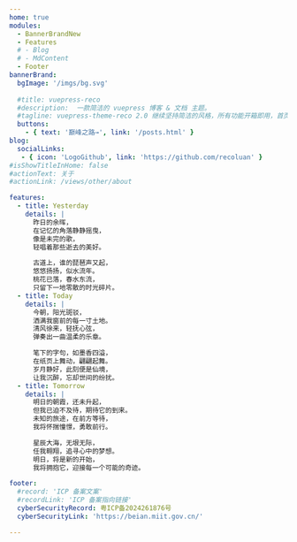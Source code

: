 ```yaml
---
home: true
modules:
  - BannerBrandNew
  - Features
  # - Blog
  # - MdContent
  - Footer
bannerBrand:
  bgImage: '/imgs/bg.svg'
  
  #title: vuepress-reco
  #description:  一款简洁的 vuepress 博客 & 文档 主题。
  #tagline: vuepress-theme-reco 2.0 继续坚持简洁的风格，所有功能开箱即用，首页模块化组装，使用 tailwindcss 书写样式，将 Vite 作为默认编译器。你只需要负责内容创作，其他请交给我。
  buttons:
    - { text: '巅峰之路→', link: '/posts.html' }
blog:
  socialLinks:
   - { icon: 'LogoGithub', link: 'https://github.com/recoluan' }
#isShowTitleInHome: false
#actionText: 关于
#actionLink: /views/other/about

features:  
  - title: Yesterday  
    details: |  
      昨日的余晖，
      在记忆的角落静静摇曳，
      像是未完的歌，
      轻唱着那些逝去的美好。

      古道上，谁的琵琶声又起，
      悠悠扬扬，似水流年。
      桃花已落，春水东流，
      只留下一地零散的时光碎片。 
  - title: Today  
    details: |  
      今朝，阳光斑驳，
      洒满我窗前的每一寸土地。
      清风徐来，轻抚心弦，
      弹奏出一曲温柔的乐章。

      笔下的字句，如墨香四溢，
      在纸页上舞动，翩翩起舞。
      岁月静好，此刻便是仙境，
      让我沉醉，忘却世间的纷扰。
  - title: Tomorrow  
    details: |  
      明日的朝霞，还未升起，
      但我已迫不及待，期待它的到来。
      未知的旅途，在前方等待，
      我将怀揣憧憬，勇敢前行。

      星辰大海，无垠无际，
      任我翱翔，追寻心中的梦想。
      明日，将是新的开始，
      我将拥抱它，迎接每一个可能的奇迹。

footer:
  #record: 'ICP 备案文案'
  #recordLink: 'ICP 备案指向链接'
  cyberSecurityRecord: 粤ICP备2024261876号
  cyberSecurityLink: 'https://beian.miit.gov.cn/'

---
```

<meta name="viewport" content="width=device-width, initial-scale=1.0">


<style>
.banner-brand__wrapper .banner-brand__content .btn-group .xicon-container {
    margin-bottom: -28rem;
    height: 2.5rem;
    cursor: pointer;
    border-radius: 0.5rem;
    background-color: rgb(58 166 117 / 0.9);
    padding-left: 1rem;
    padding-right: 1rem;
    vertical-align: middle;
    font-weight: 600;
    line-height: 1;
    --tw-text-opacity: 1;
    color: rgb(255 255 255 / var(--tw-text-opacity));
}

/* 媒体查询：调整按钮在不同屏幕尺寸上的样式 */
@media (max-width: 1280px) {
  .banner-brand__wrapper .banner-brand__content {
    margin-top: 1rem;
    box-sizing: border-box;
    display: block;
    padding-left: 1.5rem;
    padding-right: 1.5rem;
    margin-left: 2rem;
  }
  .banner-brand__wrapper .banner-brand__content .btn-group .xicon-container .xicon-content {
    font-size: 25px!important;
    margin-top: 1rem;
    height: 2.5rem; 
  }
}

@media (max-width: 1024px) and (max-height: 1366px){
  .banner-brand__wrapper {
    height: 54vh;
  }
  .banner-brand__wrapper .banner-brand__content {
    margin-top: 2rem;
    box-sizing: border-box;
    display: block;
    padding-left: 1.5rem;
    padding-right: 1.5rem;
  }
  .banner-brand__wrapper .banner-brand__content .btn-group .xicon-container .xicon-content {
    font-size: 30px!important; 
    margin-top: 0.5rem;
    height: 2.5rem;    
  }
}

@media (max-width: 1024px) and (max-height: 600px){
  .banner-brand__wrapper {
    height: 100vh;
  }
  .banner-brand__wrapper .banner-brand__content {
    margin-top: -3rem;
    box-sizing: border-box;
    display: block;
    padding-left: 1.5rem;
    padding-right: 1.5rem;
  }
  .banner-brand__wrapper .banner-brand__content .btn-group .xicon-container .xicon-content {
    font-size: 25px!important; 
    margin-top: 0.5rem;
    height: 2.5rem;     
  }
}

@media (max-width: 768px) {
  .banner-brand__wrapper {
    margin-top: -5rem;
  }
  .banner-brand__wrapper .banner-brand__content {
    margin-top: -2rem;
    box-sizing: border-box;
    display: block;
    padding-left: 1.5rem;
    padding-right: 1.5rem;
  }
  .banner-brand__wrapper .banner-brand__content .btn-group {
    margin-top: 0rem;
    list-style-type: none;
    padding-left: 0px;
    text-align: left;
  }
  .banner-brand__wrapper .banner-brand__content .btn-group .xicon-container .xicon-content {
    font-size: 28px!important;      
  }
}

@media (max-width: 540px){
  .banner-brand__wrapper {
    margin-top: -2rem;
  }
  .banner-brand__wrapper .banner-brand__content {
    margin-top: -7rem;
    box-sizing: border-box;
    display: block;
    padding-left: 0.5rem;
    padding-right: 1.5rem;
  }
  .banner-brand__wrapper .banner-brand__content .btn-group {
    margin-top: 0rem;
    list-style-type: none;
    padding-left: 0px;
    text-align: left;
  }
  .banner-brand__wrapper .banner-brand__content .btn-group .xicon-container .xicon-content {
    font-size: 16px!important;
    margin-top: 0.5rem;
    height: 1.5rem;    
  }
  .footer-wrapper .cyber-security {
    margin-top: 0px;
    margin-bottom: 0px;
    display: flex;
    align-items: center;
    justify-content: flex-start;
    padding-left: 0rem;
    padding-right: 0rem;
    text-align: left;
  }
}

@media (max-width: 480px) {
  .banner-brand__wrapper {
    margin-top: -4rem;
  }
  .banner-brand__wrapper .banner-brand__content {
    margin-top: 8rem;
    box-sizing: border-box;
    display: block;
    padding-left: 1.5rem;
    padding-right: 1.5rem;
  }
  .banner-brand__wrapper .banner-brand__content .btn-group .xicon-container .xicon-content {
    font-size: 16px!important;    
  }
  .footer-wrapper .cyber-security {
    margin-top: 0px;
    margin-bottom: 0px;
    display: flex;
    align-items: center;
    justify-content: flex-start;
    padding-left: 0rem;
    padding-right: 0rem;
    text-align: left;
  }
}

@media (max-width: 480px) and (max-height: 850px){
  .banner-brand__wrapper {
    margin-top: -4rem;
  }
  .banner-brand__wrapper .banner-brand__content {
    margin-top: -5rem;
    box-sizing: border-box;
    display: block;
    padding-left: 0.5rem;
    padding-right: 1.5rem;
  }
  .banner-brand__wrapper .banner-brand__content .btn-group .xicon-container .xicon-content {
    font-size: 16px!important;    
  }
  .footer-wrapper .cyber-security {
    margin-top: 0px;
    margin-bottom: 0px;
    display: flex;
    align-items: center;
    justify-content: flex-start;
    padding-left: 0rem;
    padding-right: 0rem;
    text-align: left;
  }
}

@media (max-width: 480px) and (max-height: 740px){
  .banner-brand__wrapper {
    margin-top: -4rem;
  }
  .banner-brand__wrapper .banner-brand__content {
    margin-top: -7rem;
    box-sizing: border-box;
    display: block;
    padding-left: 0.5rem;
    padding-right: 1.5rem;
  }
  .banner-brand__wrapper .banner-brand__content .btn-group .xicon-container {
    margin-bottom: -22rem;
    height: 2rem;
    cursor: pointer;
    border-radius: 0.5rem;
    background-color: rgb(58 166 117 / 0.9);
    padding-left: 1rem;
    padding-right: 1rem;
    vertical-align: middle;
    font-weight: 600;
    line-height: 1;
    --tw-text-opacity: 1;
    color: rgb(255 255 255 / var(--tw-text-opacity));
  }
  .banner-brand__wrapper .banner-brand__content .btn-group .xicon-container .xicon-content {
    font-size: 16px!important;    
  }
  .footer-wrapper .cyber-security {
    margin-top: 0px;
    margin-bottom: 0px;
    display: flex;
    align-items: center;
    justify-content: flex-start;
    padding-left: 0rem;
    padding-right: 0rem;
    text-align: left;
  }
}

@media (max-width: 280px) {
  .banner-brand__wrapper {
    margin-top: -2rem;
  }
  .banner-brand__wrapper .banner-brand__content {
    margin-top: -9rem;
    box-sizing: border-box;
    display: block;
    padding-left: 0.5rem;
    padding-right: 1.5rem;
  }
  .banner-brand__wrapper .banner-brand__content .btn-group .xicon-container .xicon-content {
    font-size: 14px!important;    
  }
  .footer-wrapper .cyber-security {
    margin-top: 0px;
    margin-bottom: 0px;
    display: flex;
    align-items: center;
    justify-content: flex-start;
    padding-left: 0rem;
    padding-right: 0rem;
    text-align: left;
  }
}

</style>


